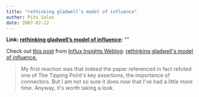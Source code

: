 ```yaml
---
title: "rethinking gladwell’s model of influence"
author: Pito Salas
date: 2007-02-12
---
```


**Link: [rethinking gladwell’s model of influence](None):** ""

Check out [this post](<http://www.influxinsights.com/index.php?id=1165>) from
[Influx Insights Weblog](<http://www.influxinsights.com>): [rethinking
gladwell's model of
influence.](<http://www.influxinsights.com/index.php?id=1165>)

>
> My first reaction was that indeed the paper referenced in fact refuted one
> of The Tipping Point's key assertions, the importance of connectors. But I
> am not so sure it does now that I've had a little more time. Anyway, it's
> worth taking a look.



